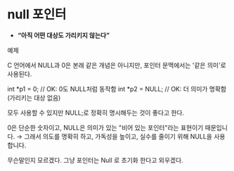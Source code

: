 # null 포인터
- **“아직 어떤 대상도 가리키지 않는다”**

예제


C 언어에서 NULL과 0은 본래 같은 개념은 아니지만, 포인터 문맥에서는 '같은 의미'로 사용된다.

int *p1 = 0;      // OK: 0도 NULL처럼 동작함
int *p2 = NULL;   // OK: 더 의미가 명확함 (가리키는 대상 없음)

모두 사용할 수 있지만 NULL;로 정확히 명시해두는 것이 좋다고 한다.


0은 단순한 숫자이고, NULL은 의미가 있는 "비어 있는 포인터"라는 표현이기 때문입니다.
→ 그래서 의도를 명확히 하고, 가독성을 높이고, 실수를 줄이기 위해 NULL을 사용합니다.

무슨말인지 모르겠다. 그냥 포인터는 Null 로 초기화 한다고 외우겠다.